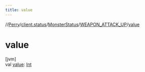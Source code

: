 ```yaml
---
title: value
---
```

//[Perry](../../../../index.html)/[client.status](../../index.html)/[MonsterStatus](../index.html)/[WEAPON_ATTACK_UP](index.html)/[value](value.html)



# value



[jvm]\
val [value](value.html): [Int](https://kotlinlang.org/api/latest/jvm/stdlib/kotlin/-int/index.html)




